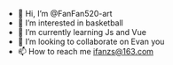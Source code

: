 - 👋 Hi, I’m @FanFan520-art
- 👀 I’m interested in basketball
- 🌱 I’m currently learning Js and Vue
- 💞️ I’m looking to collaborate on Evan you
- 📫 How to reach me ifanzs@163.com

<!---
FanFan520-art/FanFan520-art is a ✨ special ✨ repository because its `README.md` (this file) appears on your GitHub profile.
You can click the Preview link to take a look at your changes.
--->
